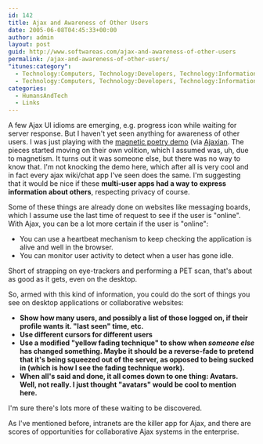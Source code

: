 ```yaml
---
id: 142
title: Ajax and Awareness of Other Users
date: 2005-06-08T04:45:33+00:00
author: admin
layout: post
guid: http://www.softwareas.com/ajax-and-awareness-of-other-users
permalink: /ajax-and-awareness-of-other-users/
"itunes:category":
  - Technology:Computers, Technology:Developers, Technology:Information
  - Technology:Computers, Technology:Developers, Technology:Information
categories:
  - HumansAndTech
  - Links
---
```

A few Ajax UI idioms are emerging, e.g. progress icon while waiting for server response. But I haven't yet seen anything for awareness of other users. I was just playing with the [magnetic poetry demo](http://www.broken-notebook.com/magnetic/) (via [Ajaxian](http://www.ajaxian.com/archives/2005/06/degradable_ajax.html). The pieces started moving on their own volition, which I assumed was, uh, due to magnetism. It turns out it was someone else, but there was no way to know that. I'm not knocking the demo here, which after all is very cool and in fact every ajax wiki/chat app I've seen does the same. I'm suggesting that it would be nice if these **multi-user apps had a way to express information about others**, respecting privacy of course.

Some of these things are already done on websites like messaging boards, which I assume use the last time of request to see if the user is "online". With Ajax, you can be a lot more certain if the user is "online":

* You can use a heartbeat mechanism to keep checking the application is alive and well in the browser.
* You can monitor user activity to detect when a user has gone idle.

Short of strapping on eye-trackers and performing a PET scan, that's about as good as it gets, even on the desktop.

So, armed with this kind of information, you could do the sort of things you see on desktop applications or collaborative websites:

* **Show how many users, and possibly a list of those logged on, if their profile wants it. "last seen" time, etc.**
* **Use different cursors for different users**
* **Use a modified "yellow fading technique" to show when *someone else* has changed something. Maybe it should be a reverse-fade to pretend that it's being squeezed out of the server, as opposed to being sucked in (which is how I see the fading technique work).**
* **When all's said and done, it all comes down to one thing: Avatars. Well, not really. I just thought "avatars" would be cool to mention here.**

I'm sure there's lots more of these waiting to be discovered.

As I've mentioned before, intranets are the killer app for Ajax, and there are scores of opportunities for collaborative Ajax systems in the enterprise.